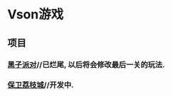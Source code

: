 # Vson游戏
## 项目
### [黑子派对](https://wwam.lanzouf.com/iw4lO0ljy2vi)//已烂尾, 以后将会修改最后一关的玩法.
### [保卫荔枝城](https://wwam.lanzouf.com/iKYcb0lrbl8j)//开发中.

